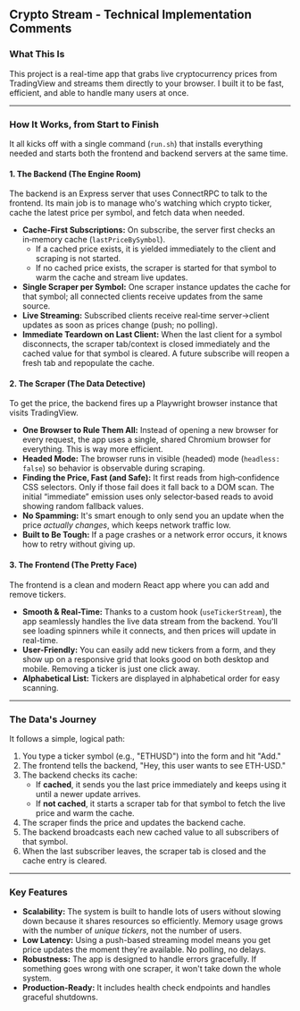 ## Crypto Stream - Technical Implementation Comments

###  What This Is
This project is a real-time app that grabs live cryptocurrency prices from TradingView and streams them directly to your browser. I built it to be fast, efficient, and able to handle many users at once.

---
### How It Works, from Start to Finish

It all kicks off with a single command (`run.sh`) that installs everything needed and starts both the frontend and backend servers at the same time.

#### **1. The Backend (The Engine Room)**
The backend is an Express server that uses ConnectRPC to talk to the frontend. Its main job is to manage who's watching which crypto ticker, cache the latest price per symbol, and fetch data when needed.

* **Cache‑First Subscriptions:** On subscribe, the server first checks an in‑memory cache (`lastPriceBySymbol`).
  * If a cached price exists, it is yielded immediately to the client and scraping is not started.
  * If no cached price exists, the scraper is started for that symbol to warm the cache and stream live updates.
* **Single Scraper per Symbol:** One scraper instance updates the cache for that symbol; all connected clients receive updates from the same source.
* **Live Streaming:** Subscribed clients receive real‑time server→client updates as soon as prices change (push; no polling).
* **Immediate Teardown on Last Client:** When the last client for a symbol disconnects, the scraper tab/context is closed immediately and the cached value for that symbol is cleared. A future subscribe will reopen a fresh tab and repopulate the cache.

#### **2. The Scraper (The Data Detective)**
To get the price, the backend fires up a Playwright browser instance that visits TradingView.

* **One Browser to Rule Them All:** Instead of opening a new browser for every request, the app uses a single, shared Chromium browser for everything. This is way more efficient.
* **Headed Mode:** The browser runs in visible (headed) mode (`headless: false`) so behavior is observable during scraping.
* **Finding the Price, Fast (and Safe):** It first reads from high‑confidence CSS selectors. Only if those fail does it fall back to a DOM scan. The initial “immediate” emission uses only selector‑based reads to avoid showing random fallback values.
* **No Spamming:** It's smart enough to only send you an update when the price *actually changes*, which keeps network traffic low.
* **Built to Be Tough:** If a page crashes or a network error occurs, it knows how to retry without giving up.

#### **3. The Frontend (The Pretty Face)**
The frontend is a clean and modern React app where you can add and remove tickers.



* **Smooth & Real-Time:** Thanks to a custom hook (`useTickerStream`), the app seamlessly handles the live data stream from the backend. You'll see loading spinners while it connects, and then prices will update in real-time.
* **User-Friendly:** You can easily add new tickers from a form, and they show up on a responsive grid that looks good on both desktop and mobile. Removing a ticker is just one click away.
* **Alphabetical List:** Tickers are displayed in alphabetical order for easy scanning.

---
### The Data's Journey
It follows a simple, logical path:

1.  You type a ticker symbol (e.g., "ETHUSD") into the form and hit "Add."
2.  The frontend tells the backend, "Hey, this user wants to see ETH-USD."
3.  The backend checks its cache:
    * If **cached**, it sends you the last price immediately and keeps using it until a newer update arrives.
    * If **not cached**, it starts a scraper tab for that symbol to fetch the live price and warm the cache.
4.  The scraper finds the price and updates the backend cache.
5.  The backend broadcasts each new cached value to all subscribers of that symbol.
6.  When the last subscriber leaves, the scraper tab is closed and the cache entry is cleared.

---
###  Key Features

* **Scalability:** The system is built to handle lots of users without slowing down because it shares resources so efficiently. Memory usage grows with the number of *unique tickers*, not the number of users.
* **Low Latency:** Using a push-based streaming model means you get price updates the moment they're available. No polling, no delays.
* **Robustness:** The app is designed to handle errors gracefully. If something goes wrong with one scraper, it won't take down the whole system.
* **Production-Ready:** It includes health check endpoints and handles graceful shutdowns.